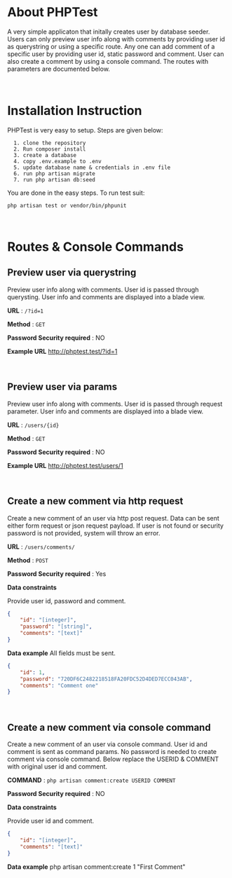 # About PHPTest

A very simple applicaton that initally creates user by database seeder. Users can only preview user info along with comments by providing user id as querystring or using a specific route. Any one can add comment of a specific user by providing user id, static password and comment. User can also create a comment by using a console command. The routes with parameters are documented below.

<br/>

# Installation Instruction

PHPTest is very easy to setup. Steps are given below:

```
  1. clone the repository
  2. Run composer install
  3. create a database
  4. copy .env.example to .env
  5. update database name & credentials in .env file
  6. run php artisan migrate
  7. run php artisan db:seed
```

You are done in the easy steps. To run test suit: 
```
php artisan test or vendor/bin/phpunit
```

<br/>

# Routes & Console Commands

## Preview user via querystring

Preview user info along with comments. User id is passed through querysting. User info and comments are displayed into a blade view.

**URL** : `/?id=1`

**Method** : `GET`

**Password Security required** : NO

**Example URL** http://phptest.test/?id=1

<br/>

## Preview user via params

Preview user info along with comments. User id is passed through request parameter. User info and comments are displayed into a blade view.

**URL** : `/users/{id}`

**Method** : `GET`

**Password Security required** : NO

**Example URL** http://phptest.test/users/1

<br/>

## Create a new comment via http request

Create a new comment of an user via http post request. Data can be sent either form request or json request payload. If user is not found or security password is not provided, system will throw an error.

**URL** : `/users/comments/`

**Method** : `POST`

**Password Security required** : Yes

**Data constraints**

Provide user id, password and comment.

```json
{
    "id": "[integer]",
    "password": "[string]",
    "comments": "[text]"
}
```

**Data example** All fields must be sent.

```json
{
    "id": 1,
    "password": "720DF6C2482218518FA20FDC52D4DED7ECC043AB",
    "comments": "Comment one"
}
```

<br/>

## Create a new comment via console command

Create a new comment of an user via console command. User id and comment is sent as command params. No password is needed to create comment via console command. Below replace the USERID & COMMENT with original user id and comment.

**COMMAND** : `php artisan comment:create USERID COMMENT`

**Password Security required** : NO

**Data constraints**

Provide user id and comment.

```json
{
    "id": "[integer]",
    "comments": "[text]"
}
```

**Data example** php artisan comment:create 1 "First Comment"